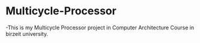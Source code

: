 # Multicycle-Processor
-This is my Multicycle Processor project in Computer Architecture Course in birzeit university.
